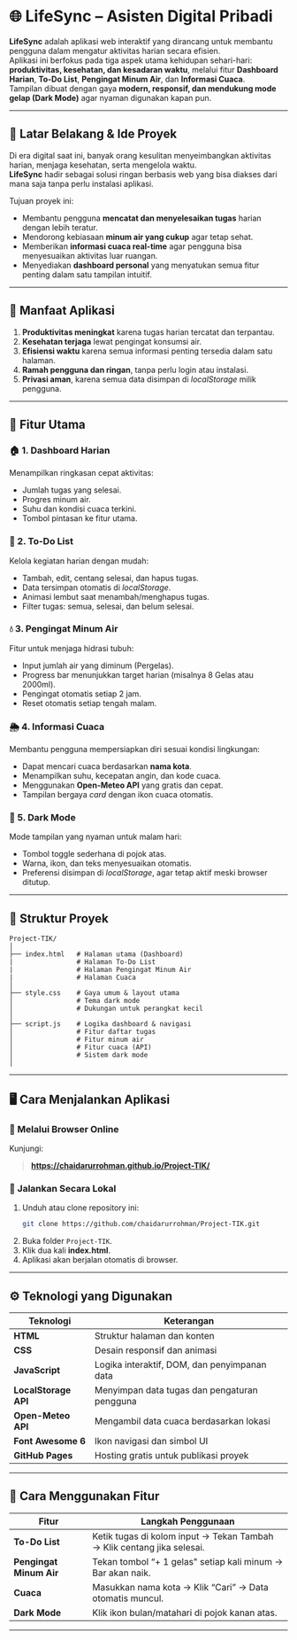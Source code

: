 
# 🌐 LifeSync – Asisten Digital Pribadi


**LifeSync** adalah aplikasi web interaktif yang dirancang untuk membantu pengguna dalam mengatur aktivitas harian secara efisien.  
Aplikasi ini berfokus pada tiga aspek utama kehidupan sehari-hari: **produktivitas, kesehatan, dan kesadaran waktu**, melalui fitur **Dashboard Harian**, **To-Do List**, **Pengingat Minum Air**, dan **Informasi Cuaca**.  
Tampilan dibuat dengan gaya **modern, responsif, dan mendukung mode gelap (Dark Mode)** agar nyaman digunakan kapan pun.

---

## 🧠 Latar Belakang & Ide Proyek

Di era digital saat ini, banyak orang kesulitan menyeimbangkan aktivitas harian, menjaga kesehatan, serta mengelola waktu.  
**LifeSync** hadir sebagai solusi ringan berbasis web yang bisa diakses dari mana saja tanpa perlu instalasi aplikasi.  

Tujuan proyek ini:
- Membantu pengguna **mencatat dan menyelesaikan tugas** harian dengan lebih teratur.  
- Mendorong kebiasaan **minum air yang cukup** agar tetap sehat.  
- Memberikan **informasi cuaca real-time** agar pengguna bisa menyesuaikan aktivitas luar ruangan.  
- Menyediakan **dashboard personal** yang menyatukan semua fitur penting dalam satu tampilan intuitif.

---

## 🎯 Manfaat Aplikasi

1. **Produktivitas meningkat** karena tugas harian tercatat dan terpantau.  
2. **Kesehatan terjaga** lewat pengingat konsumsi air.  
3. **Efisiensi waktu** karena semua informasi penting tersedia dalam satu halaman.  
4. **Ramah pengguna dan ringan**, tanpa perlu login atau instalasi.  
5. **Privasi aman**, karena semua data disimpan di *localStorage* milik pengguna.

---

## 🧩 Fitur Utama

### 🏠 1. Dashboard Harian
Menampilkan ringkasan cepat aktivitas:
- Jumlah tugas yang selesai.
- Progres minum air.
- Suhu dan kondisi cuaca terkini.
- Tombol pintasan ke fitur utama.

### 📝 2. To-Do List
Kelola kegiatan harian dengan mudah:
- Tambah, edit, centang selesai, dan hapus tugas.  
- Data tersimpan otomatis di *localStorage*.  
- Animasi lembut saat menambah/menghapus tugas.  
- Filter tugas: semua, selesai, dan belum selesai.

### 💧 3. Pengingat Minum Air
Fitur untuk menjaga hidrasi tubuh:
- Input jumlah air yang diminum (Pergelas).  
- Progress bar menunjukkan target harian (misalnya 8 Gelas atau 2000ml).  
- Pengingat otomatis setiap 2 jam.  
- Reset otomatis setiap tengah malam.

### 🌦️ 4. Informasi Cuaca
Membantu pengguna mempersiapkan diri sesuai kondisi lingkungan:
- Dapat mencari cuaca berdasarkan **nama kota**.  
- Menampilkan suhu, kecepatan angin, dan kode cuaca.  
- Menggunakan **Open-Meteo API** yang gratis dan cepat.  
- Tampilan bergaya *card* dengan ikon cuaca otomatis.

### 🌙 5. Dark Mode
Mode tampilan yang nyaman untuk malam hari:
- Tombol toggle sederhana di pojok atas.  
- Warna, ikon, dan teks menyesuaikan otomatis.  
- Preferensi disimpan di *localStorage*, agar tetap aktif meski browser ditutup.

---

## 🧱 Struktur Proyek

```
Project-TIK/
│
├── index.html   # Halaman utama (Dashboard)
|                # Halaman To-Do List
|                # Halaman Pengingat Minum Air
|                # Halaman Cuaca
│
├── style.css    # Gaya umum & layout utama
│                # Tema dark mode
│                # Dukungan untuk perangkat kecil
│
├── script.js    # Logika dashboard & navigasi
│                # Fitur daftar tugas
│                # Fitur minum air
│                # Fitur cuaca (API)
│                # Sistem dark mode
│

```

---

## 🖥️ Cara Menjalankan Aplikasi

### 🔹 Melalui Browser Online
Kunjungi:
> **https://chaidarurrohman.github.io/Project-TIK/**

### 🔹 Jalankan Secara Lokal
1. Unduh atau clone repository ini:
   ```bash
   git clone https://github.com/chaidarurrohman/Project-TIK.git
   ```
2. Buka folder `Project-TIK`.
3. Klik dua kali **index.html**.
4. Aplikasi akan berjalan otomatis di browser.

---

## ⚙️ Teknologi yang Digunakan

| Teknologi | Keterangan |
|------------|------------|
| **HTML** | Struktur halaman dan konten |
| **CSS** | Desain responsif dan animasi |
| **JavaScript** | Logika interaktif, DOM, dan penyimpanan data |
| **LocalStorage API** | Menyimpan data tugas dan pengaturan pengguna |
| **Open-Meteo API** | Mengambil data cuaca berdasarkan lokasi |
| **Font Awesome 6** | Ikon navigasi dan simbol UI |
| **GitHub Pages** | Hosting gratis untuk publikasi proyek |

---

## 🔔 Cara Menggunakan Fitur

| Fitur | Langkah Penggunaan |
|--------|-------------------|
| **To-Do List** | Ketik tugas di kolom input → Tekan Tambah → Klik centang jika selesai. |
| **Pengingat Minum Air** | Tekan tombol “+ 1 gelas" setiap kali minum → Bar akan naik. |
| **Cuaca** | Masukkan nama kota → Klik “Cari” → Data otomatis muncul. |
| **Dark Mode** | Klik ikon bulan/matahari di pojok kanan atas. |

---
